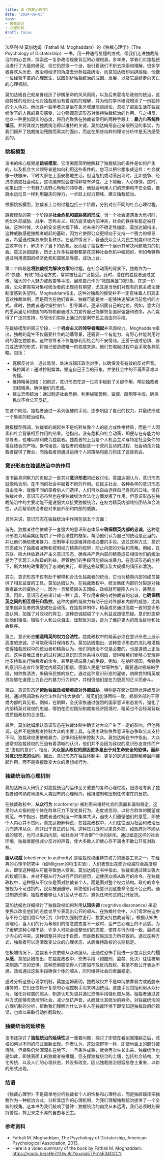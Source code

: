 ```yaml
---
title: 读《独裁心理学》
date: "2024-09-05"
tags:
- 独裁政治
- 心理机制
draft: false
---
```


法塔利·M·莫加达姆（Fathali M. Moghaddam）的《独裁心理学》（The Psychology of Dictatorship）一书，用一种通俗易懂的方式，带我们走进独裁统治的内心世界，探索这一复杂政治现象背后的心理根源。多年来，学者们对独裁统治进行了大量的研究，但它仍然像一个谜，吸引着我们不断去探索和理解。很多学者喜欢从历史、政治和经济的角度去分析独裁统治，而莫加达姆却另辟蹊径，他像一位经验丰富的心理医生，试图剖析独裁统治的成因、发展，以及它最终走向灭亡的心理机制。

莫加达姆自己就亲身经历了伊朗革命的风风雨雨，以及后来霍梅尼政权的统治，这段特殊的经历让他对独裁统治有着深刻的理解，并为他的学术研究增添了一份独特的个人色彩。他批评一些学者总是坐在象牙塔里高谈阔论，忽视了那些生活在独裁统治下的人民的真实感受，过分强调意识形态对维持独裁统治的作用。与之相反，他以一种更加现实的态度，将目光聚焦在独裁者常用的两种手段上：**暴力**和**系统性镇压**，并将其视为独裁统治得以维持的关键。莫加达姆用自己亲眼所见的事实，为我们揭开了独裁统治残酷而真实的面纱，而这在那些纯粹的理论分析中是无法感受到的。

### 跳板模型

该书的核心框架是**跳板模型**，它清晰而简明地解释了独裁统治的条件是如何产生的，以及机会主义领导者是如何利用这些条件的。您可以把它想象成这样：社会就像一块蹦床，平时大家在上面安稳地生活。但当危机或动荡出现时，比如战争、经济崩溃或社会动乱，这块蹦床就会变得非常有弹性，上下颠簸，人心惶惶。这时，如果出现一个有魅力且野心勃勃的领导者，他就会利用人们的恐惧和不安全感，像跳水运动员一样利用蹦床的弹力，一步跃上权力顶峰，建立独裁统治。

根据跳板模型，独裁者上台的过程包括三个阶段，分别对应不同的社会心理过程。

跳板模型的第一个阶段是**社会危机和威胁感的形成**。当一个社会遭遇重大危机时，例如外部威胁、战争、恐怖主义、经济崩溃或内部冲突，社会的秩序和稳定被打破。这种时候，大众的安全感大幅下降，对未来的不确定性加剧。莫加达姆指出，这种威胁感是独裁者崛起的基础，因为它使得公众更倾向于支持一个强力的领导者，希望通过集权来恢复秩序。在这种情况下，普通民众会认为民主制度和权力分立效率低下，解决不了当下的危机，反而给了独裁者一个展示其解决问题能力的机会。莫加达姆提到，历史上许多独裁者都是在这种社会危机中崛起的，例如希特勒通过利用德国的经济危机和国家屈辱感，成功上台。

第二个阶段是**将独裁视为解决方案**的过程。在社会动荡的背景下，独裁作为一种“快速、有效”的治理方式，常常被社会广泛接受。此时，潜在的独裁者通过宣传、强大的个人魅力或政变等手段，展现自己作为“救国英雄”的形象。在这一阶段，公众更容易对集权统治者的出现抱有期望，尤其是当他们对现有的民主或法律制度感到失望时。Moghaddam指出，这种对独裁的接受并不一定意味着人们真正喜欢独裁体制，而是因为在他们看来，独裁可能是唯一能够快速解决当前危机的方式。此时，独裁者通过操控宣传、引导舆论，逐渐巩固自己的地位。例如，意大利的墨索里尼和德国的希特勒都通过大力宣传自己能够恢复国家强盛和秩序，从而赢得了广泛的支持，尽管他们实际上通过的是剥夺民主自由的手段。

在跳板模型的第三阶段，一个**机会主义的领导者崛起**并巩固权力。Moghaddam指出，独裁的诞生不仅需要社会的动荡背景，还需要一个有能力、有野心并能利用时局的潜在独裁者。这种领导者不仅能够利用社会的不安情绪，还善于通过恐惧、暴力或法律的形式，将自己塑造成唯一的权威来源。他们在崛起过程中会采取各种策略，包括：

- 瓦解反对派：通过监禁、处决或镇压政治对手，以确保没有有效的反对声音。
- 操控舆论：通过控制媒体，塑造自己正当的形象，并使社会中的不满声音难以传播。
- 维持精英团结：如前述，意识形态在这一过程中起到了关键作用，帮助独裁者团结精英，确保他们的忠诚。
- 建立恐怖统治：通过制造社会恐惧，利用秘密警察、监控、酷刑等手段，确保民众不会公开反抗。

在这个阶段，独裁者通过一系列强硬的手段，逐步巩固了自己的权力，并最终形成一个集权的统治结构。

跳板模型强调，独裁者的崛起并不是纯粹依靠个人的能力或性格特质，而是个人因素和社会背景相互作用的结果。他指出，没有危机和社会动荡，即便存在有能力的领导者，也难以顺利成为独裁者。独裁者的上台是个人机会主义与特定社会条件的相互结合的产物。换句话说，独裁者的崛起是一个双向互动的过程，社会动荡为独裁者提供了舞台，而独裁者则通过运用个人的策略和能力抓住了这些机会。

### 意识形态在独裁统治中的作用

该书最具洞察力的贡献之一是其对**意识形态**的细致讨论。莫加达姆认为，意识形态就像粘合剂，在不同的社会中起着不同的作用。在民主社会，各种各样的意识形态自由竞争，就像不同的菜肴供人们选择，人们可以自由选择自己喜欢的口味。但在独裁社会，意识形态虽然也在使独裁统治合法化方面发挥了作用，但意识形态在独裁统治中的主要功能不是说服大众接受独裁统治，在权力精英内部维持团结和合法性，从而帮助统治者应对来自外部和内部的威胁。

具体来说，意识形态在独裁统治中作用包括五个方面：

首先，独裁者往往依赖于一套强大的意识形态体系来**确保精英内部的忠诚**。这种意识形态为精英集团提供了一种合法性的框架，帮助他们认为自己的统治是正当的，并让他们确信使用暴力、压制等手段是维持政权必要的手段。通过这种方式，意识形态成为了独裁者凝聚和控制权力精英的纽带，防止内部的分裂和背叛。例如，在苏联，斯大林依靠共产主义意识形态，确保共产党内部的精英成员相信他们的统治是为了实现工人阶级的利益，尽管他们的手段可能极端或暴力。在意识形态的加持下，斯大林的政策得到了忠诚的执行，即便这些政策涉及大规模的镇压和清洗。

其次，意识形态不仅有助于解释和合法化独裁者的统治，它也为精英内部的成员提供了相互监督的工具。莫加达姆认为，在独裁政权中，统治集团内部的分裂是对独裁者最大的威胁之一。因为一旦精英层失去团结，政权就可能陷入内斗，甚至崩溃。因此，意识形态被设计成一种工具，不仅用来保持对独裁者的忠诚，也**确保精英之间的相互信任和监控**。这种内部的凝聚力有助于应对外部和内部的威胁，尤其是来自异见者的挑战或社会动荡。在独裁体制中，精英成员通过高度一致的意识形态认同，加强了对政权的捍卫，这种忠诚超越了个人利益或道德质疑。意识形态帮助他们相信，牺牲个人和公众自由、压制反对派，是为了维护更大的政治目标和社会秩序。

第三，意识形态**塑造精英的权力合法性**。独裁政权中的精英必须在意识形态上展示高度的忠诚，才可能获得并保持权力。莫加达姆指出，这种意识形态的洗礼和灌输使得独裁政权中的统治者和精英认为，他们的统治不仅是必要的，也是道德上正当的。这种自我正当化的过程通过意识形态体系得以巩固，使得精英们能够心安理得地支持和执行独裁者的命令，甚至是极端暴力的手段。例如，在纳粹德国，希特勒的意识形态宣传使得党内精英们相信，德国人民是“优等种族”，需要通过极端的手段，如种族清洗，来确保民族的存亡。通过这种意识形态的灌输，纳粹党的精英成员能够在道德上为自己的暴力行为辩护，并相信他们是在为更高的正义而奋斗。

第四，意识形态还**帮助独裁政权精英应对外部威胁**，特别是在面对国际批评或反对时。通过强调政权的合法性和“伟大使命”，精英们能够团结一致，抵御外部的干预或内部的异见者。例如，在朝鲜，金氏家族通过强烈的国家意识形态宣传，强化了内部精英对政权的忠诚，哪怕在面对国际制裁和经济困境时，精英也不会轻易背叛或质疑政权的合法性。

最后，莫加达姆承认意识形态在独裁体制中确实对大众产生了一定的影响，但他强调，这并不是独裁者控制大众的主要工具。与民主政权依靠意识形态争取公众支持不同，独裁政权更依赖暴力、恐惧和压制来控制大众。莫加达姆在书中指出，大众通常对独裁政权的压迫有着清晰的认识，他们并不会因为政权的意识形态宣传而产生“虚假的意识”。相反，**大众服从政权的原因更多是出于对生命安全的恐惧，而非对意识形态的认同**。因此，意识形态在独裁体制中，更多的是通过控制精英层间接起作用，而不是直接改变大众的思想或行为。

### 独裁统治的心理机制

莫加达姆深入研究了对独裁统治的运作至关重要的各种心理过程，细致地考察了独裁者如何熟练地操纵人类固有的心理倾向，维持控制和压制任何潜在的反抗。

在独裁政权中，**从众行为** (conformity) 被利用来维持社会的表面和谐和稳定。这里的从众指的是个体在群体压力下改变其行为、态度或信仰，以符合群体的期望或规范。书中指出，独裁者通过制造一种集体共识，迫使人们遵循他们的意愿，即使个人内心并不赞同。莫加达姆解释说，在独裁政权中，人们往往因为社会和政治压力而选择从众，而非出于真正的认同。这种压力既可以来自外部，如政府对不顺从者的惩罚，也可以来自内部，如社会对“不合群”个体的排斥。通过塑造这样的社会环境，独裁者能够减少反对的声音，使大多数人即使心存不满也不敢公开反对政权。

**服从权威** (obedience to authority) 是独裁政权维持其权力的重要工具之一。在经典的心理学研究中（如Milgram的电击实验），人们表现出在面对权威时会高度服从，即使这种服从可能导致他人受害。莫加达姆在书中指出，独裁者通过建立强大的权威形象，并对不服从行为进行严厉的惩罚，迫使民众顺从政府的命令。在独裁政权中，这种服从不仅仅是面对独裁者个人，而是面对整个权力结构。政府的命令被视为不可违抗的，民众被迫遵守，即使他们可能意识到这些命令是不公正的。通过制造恐惧，独裁者能够让人们屈从于权力，避免任何形式的公开反抗。

莫加达姆也详细探讨了独裁政权如何利用**认知失调** (cognitive dissonance) 来迫使民众改变他们的态度或至少表现出公开的顺从。在独裁社会中，人们常常被迫参与不符合他们信仰的行为（如参加强制性游行、投票支持独裁者等）。根据认知失调理论，当人们的行为与他们的信念或态度不一致时，会产生心理上的不适感。为了缓解这种心理不适，许多人可能会调整他们的态度，使其与行为相一致，最终减少内心的冲突。这种调整并非出于自愿，而是政权施加压力所导致的。通过这种方式，独裁者可以逐渐改变公众的心理状态，从而维持政权的长期稳定。

在极端情况下，独裁者不仅依赖从众和服从，还通过恐怖手段进一步加深民众的**屈从感**。莫加达姆指出，在独裁政权中，恐怖手段（如酷刑、监禁、处决）往往被用来制造广泛的恐惧。这种恐惧感使得人们更加不敢反抗政权，甚至不敢公开表达不满。政权通过这些手段确保个体的顺从，同时维持社会的表面稳定。

通过分析这些心理学机制，莫加达姆表明，独裁政权并不是单纯依靠暴力或威胁来维持的，它们还依赖于复杂的心理控制手段来巩固统治。这些手段包括利用从众行为、强化对权威的服从、制造认知失调并通过恐怖手段强化顺从感。独裁者通过这种方式能够有效控制社会，减少反抗声音，从而延长其统治的寿命。对独裁统治的心理机制的分析，帮助我们理解为什么许多人在独裁环境下即使知道独裁政府的错误，也难以采取行动推翻政权。


### 独裁统治的延续性

该书还探讨了**独裁统治的延续性**这一重要问题，探讨了即使在看似被推翻之后，政权如何以不同的形式重新出现。作者认为，这就像野草一样，即使地面上的部分被清除，但根系仍然深深扎在地下，一旦条件成熟，就会再次生长出来。独裁统治也是如此，即使表面上的独裁者被推翻，但支撑独裁统治的土壤，包括社会结构、文化传统、以及人们的心理状态，并没有改变，因此独裁统治很容易卷土重来，以新的形式出现。

### 结语

《独裁心理学》不是简单地分析独裁者个人的性格和心理特点，而是独辟蹊径把独裁作为一种统治方式，分析其运作的心理机制，为我们理解独裁统治提供了一个全新的视角。这本书为我们敲响了警钟：独裁统治的幽灵从未远离，我们必须时刻保持警惕，捍卫来之不易的自由与民主。

### 参考资料

- Fathali M. Moghaddam, The Psychology of Dictatorship, American Psychological Association, 2013.
- Here is a video summary of the book by Fathali M. Moghaddam: https://youtu.be/sHe7rfUwi8c?si=qjq5TPo1sE34G2CY
